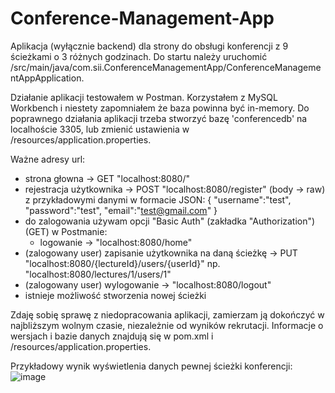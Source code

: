 # Conference-Management-App

Aplikacja (wyłącznie backend) dla strony do obsługi konferencji z 9 ścieżkami o 3 różnych godzinach.
Do startu należy uruchomić /src/main/java/com.sii.ConferenceManagementApp/ConferenceManagementAppApplication.

Działanie aplikacji testowałem w Postman.
Korzystałem z MySQL Workbench i niestety zapomniałem że baza powinna być in-memory. Do poprawnego działania aplikacji trzeba stworzyć bazę 'conferencedb' na localhoście 3305, lub zmienić ustawienia w /resources/application.properties.

Ważne adresy url:
- strona głowna -> GET "localhost:8080/"
- rejestracja użytkownika -> POST "localhost:8080/register" (body -> raw) z przykładowymi danymi w formacie JSON:
   {
      "username":"test",
      "password":"test",
      "email":"test@gmail.com"
  }
- do zalogowania używam opcji "Basic Auth" (zakładka "Authorization") (GET) w Postmanie:
  - logowanie -> "localhost:8080/home"
- (zalogowany user) zapisanie użytkownika na daną ścieżkę -> PUT "localhost:8080/{lectureId}/users/{userId}" np. "localhost:8080/lectures/1/users/1"
- (zalogowany user) wylogowanie -> "localhost:8080/logout"
- istnieje możliwość stworzenia nowej ścieżki

Zdaję sobię sprawę z niedopracowania aplikacji, zamierzam ją dokończyć w najbliższym wolnym czasie, niezależnie od wyników rekrutacji.
Informacje o wersjach i bazie danych znajdują się w pom.xml i /resources/application.properties.

Przykładowy wynik wyświetlenia danych pewnej ścieżki konferencji:
![image](https://user-images.githubusercontent.com/81679054/168327887-aa27e0eb-47de-4fdf-bf9f-abed0bc6447a.png)

